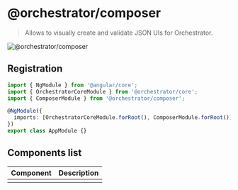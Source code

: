 # @orchestrator/composer

> Allows to visually create and validate JSON UIs for Orchestrator.

![@orchestrator/composer](https://img.shields.io/npm/v/@orchestrator/composer)

## Registration

```ts
import { NgModule } from '@angular/core';
import { OrchestratorCoreModule } from '@orchestrator/core';
import { ComposerModule } from '@orchestrator/composer';

@NgModule({
  imports: [OrchestratorCoreModule.forRoot(), ComposerModule.forRoot()],
})
export class AppModule {}
```

## Components list

| Component | Description |
| --------- | ----------- |
|           |             |
